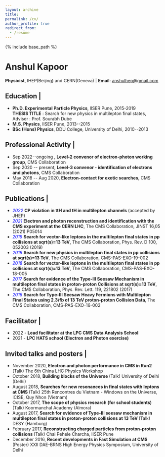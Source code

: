 ```yaml
---
layout: archive
title:
permalink: /cv/
author_profile: true
redirect_from:
  - /resume
---
```


{% include base_path %}

# <b>Anshul Kapoor</b>
**Physicist**, IHEP(Beijing) and CERN(Geneva) |  **Email**: anshulhep@gmail.com

## Education |
   - **Ph.D. Experimental Particle Physics**, IISER Pune, 2015-2019\
     **THESIS TITLE** : Search for new physics in multilepton final states, Adviser : Prof. Sourabh Dube
   - **M.S. Physics**, IISER Pune, 2013--2015
   - **BSc (Hons) Physics**, DDU College, University of Delhi, 2010--2013


## Professional Activity |
   - Sep 2022--ongoing , **Level-2 convenor of electron-photon working group**, CMS Collaboration
   - Sep 2020 -- present, **Level-3 convenor - identification of electrons and photons**, CMS Collaboration
   - May 2018 -- Aug 2020, **Electron-contact for exotic searches**, CMS Collaboration

## Publications |
   - <span style="color:blue">*2022*</span>
   **CP violation in ttH and tH in multilepton channels** (accepted by JHEP)
   - <span style="color:blue">*2021*</span>
   **Electron and photon reconstruction and identification with the CMS experiment at the CERN LHC**, The CMS Collaboration, JINST 16,05 (2021) P05014
   - <span style="color:blue">*2019*</span>
   **Search for vector-like leptons in the multilepton final states in pp collisions at sqrt(s)=13 TeV**, The CMS Collaboration, Phys. Rev. D 100, 052003 (2019)
   - <span style="color:blue">*2019*</span>
   **Search for new physics in multilepton final states in pp collisions at sqrt(s)=13 TeV**, The CMS Collaboration, CMS-PAS-EXO-19-002
   - <span style="color:blue">*2018*</span>
   **Search for vector-like leptons in the multilepton final states in pp collisions at sqrt(s)=13 TeV**, The CMS Collaboration, CMS-PAS-EXO-18-005                                                                
   - <span style="color:blue">*2017*</span>
   **Search for evidence of the Type-III Seesaw Mechanism in multilepton final states in proton-proton Collisions at sqrt(s)=13 TeV**, The CMS Collaboration, Phys. Rev. Lett.  119, 221802 (2017)
   - <span style="color:blue">*2016*</span>
   **Search for Type-III Seesaw Heavy Fermions with Multilepton Final States using 2.3/fb of 13 TeV proton-proton Collision Data**, The CMS Collaboration, CMS-PAS-EXO-16-002

## Facilitator |
   - 2022 - **Lead facilitator at the LPC CMS Data Analysis School**
   - 2021 - **LPC HATS school (Electron and Photon exercise)**

## Invited talks and posters  |
  - November 2020, <b>Electron and photon performance in CMS in Run2 </b> (Talk)
    The 6th China LHC Physics Workshop
  - October 2018, <b>Building blocks of the Universe </b> (Talk)
    University of Delhi (Delhi)
  - August 2018, <b>Searches for new resonances in final states with leptons at CMS </b> (Talk)
    25th Rencontres du Vietnam - Windows on the Universe, ICISE, Quy Nhon (Vietnam)
  - October 2017, <b>The scope of physics research (for school students) </b> (Talk)
    Koormanchal Academy (Almora)
  - August 2017, <b>Search for evidence of Type-III seesaw mechanism in multilepton final states in proton-proton collisions at 13 TeV </b> (Talk)
    DESY (Hamburg)
  - February 2017, <b>Reconstructing charged particles from proton-proton collisions </b> (Talk)
    Chai Pehele Charcha, IISER Pune
  - December 2016, <b>Recent developments in Fast Simulation at CMS </b> (Poster)
    XXII DAE-BRNS High Energy Physics Symposium, University of Delhi


<!---
Work experience
======
* Summer 2015: Research Assistant
  * Github University
  * Duties included: Tagging issues
  * Supervisor: Professor Git

* Fall 2015: Research Assistant
  * Github University
  * Duties included: Merging pull requests
  * Supervisor: Professor Hub
  
Skills
======
* Skill 1
* Skill 2
  * Sub-skill 2.1
  * Sub-skill 2.2
  * Sub-skill 2.3
* Skill 3

Publications
======
  <ul>{% for post in site.publications %}
    {% include archive-single-cv.html %}
  {% endfor %}</ul>
  
Talks
======
  <ul>{% for post in site.talks %}
    {% include archive-single-talk-cv.html %}
  {% endfor %}</ul>
  
Teaching
======
  <ul>{% for post in site.teaching %}
    {% include archive-single-cv.html %}
  {% endfor %}</ul>
  
Service and leadership
======
* Currently signed in to 43 different slack teams

-->